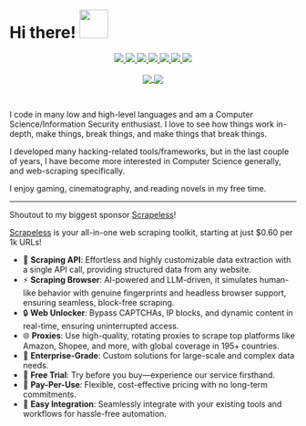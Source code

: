 <h1> Hi there! <img src="https://media.giphy.com/media/mGcNjsfWAjY5AEZNw6/giphy.gif" width="50"></h1>

<p align="center">
  <a href="https://twitter.com/D4Vinci1">
    <img src="https://img.shields.io/badge/D4Vinci-blue?style=for-the-badge&logo=x&logoColor=00AEFF&labelColor=1f1f1f&color=1f1f1f">
  </a>
  <a href="https://www.linkedin.com/in/karim-shoair/">
    <img src="https://img.shields.io/badge/-Karim%20Shoair-blue?style=for-the-badge&logo=Linkedin&logoColor=00AEFF&labelColor=1f1f1f&color=1f1f1f">
  </a>
  <a href="https://t.me/D4Vinci_0x">
    <img src="https://img.shields.io/badge/D4Vinci__0x-0078D4?style=for-the-badge&logo=Telegram&logoColor=00AEFF&labelColor=1f1f1f&color=1f1f1f">
  </a>
  <a href="https://medium.com/@d4vinci">
    <img src="https://img.shields.io/badge/d4vinci-0078D4?style=for-the-badge&logo=Medium&logoColor=00AEFF&labelColor=1f1f1f&color=1f1f1f">
  </a>
  <a href="https://www.threads.net/@karim_shoair">
    <img src="https://img.shields.io/badge/karim-shoair?style=for-the-badge&logo=threads&logoColor=00AEFF&labelColor=1f1f1f&color=1f1f1f">
  </a>
  <a href="https://www.hackthebox.eu/profile/59616">
    <img src="https://img.shields.io/badge/d4vinci-0078D4?style=for-the-badge&logo=Hackthebox&logoColor=00AEFF&labelColor=1f1f1f&color=1f1f1f">
  </a>
  <a href="mailto:karim.shoair@pm.me">
    <img src="https://img.shields.io/badge/karim.shoair@pm.me-0078D4?style=for-the-badge&logo=Protonmail&logoColor=00AEFF&labelColor=1f1f1f&color=1f1f1f">
  </a>
  <br><br>
  <a href="https://github.com/D4Vinci">
  <img align="center" src="https://github-readme-stats.vercel.app/api?username=D4Vinci&count_private=true&show_icons=true&theme=github_dark_dimmed" />
  </a>
  <a href="https://github.com/D4Vinci">
    <img align="center" src="https://github-readme-stats.vercel.app/api/top-langs/?username=D4Vinci&layout=compact&theme=github_dark_dimmed&langs_count=8" />
  </a>
</p>


<br>

I code in many low and high-level languages and am a Computer Science/Information Security enthusiast. I love to see how things work in-depth, make things, break things, and make things that break things.

I developed many hacking-related tools/frameworks, but in the last couple of years, I have become more interested in Computer Science generally, and web-scraping specifically.

I enjoy gaming, cinematography, and reading novels in my free time.

---
Shoutout to my biggest sponsor [Scrapeless](https://www.scrapeless.com/?utm_source=github&utm_medium=ads&utm_campaign=scraping&utm_term=D4Vinci)!

[Scrapeless](https://www.scrapeless.com/?utm_source=github&utm_medium=ads&utm_campaign=scraping&utm_term=D4Vinci) is your all-in-one web scraping toolkit, starting at just $0.60 per 1k URLs!

- 🚀 **Scraping API**: Effortless and highly customizable data extraction with a single API call, providing structured data from any website.
- ⚡ **Scraping Browser**: AI-powered and LLM-driven, it simulates human-like behavior with genuine fingerprints and headless browser support, ensuring seamless, block-free scraping.
- 🔒 **Web Unlocker**: Bypass CAPTCHAs, IP blocks, and dynamic content in real-time, ensuring uninterrupted access.
- 🌐 **Proxies**: Use high-quality, rotating proxies to scrape top platforms like Amazon, Shopee, and more, with global coverage in 195+ countries.
- 💼 **Enterprise-Grade**: Custom solutions for large-scale and complex data needs.
- 🎁 **Free Trial**: Try before you buy—experience our service firsthand.
- 💬 **Pay-Per-Use**: Flexible, cost-effective pricing with no long-term commitments.
- 🔧 **Easy Integration**: Seamlessly integrate with your existing tools and workflows for hassle-free automation.

